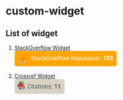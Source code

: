 # custom-widget
## List of widget
1. [StackOverflow Widget](./stackoverflow/)   
    <a href="https://hobeom.github.io/custom-widget/stackoverflow/">
    <img src="stackoverflow/widget.png">
    </a>

2. [Crossref Widget](./Crossref/)   
    <a href="https://hobeom.github.io/custom-widget/crossref/">
    <img src="crossref/widget.png">
    </a>
